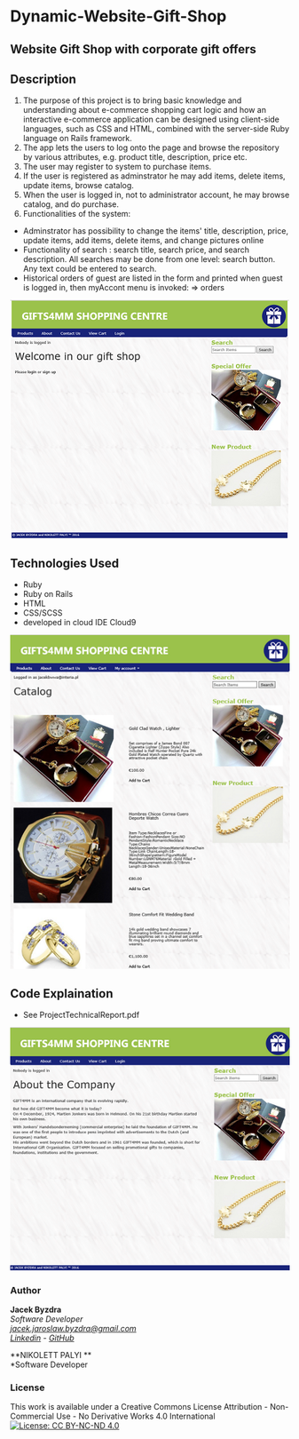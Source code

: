 # Dynamic-Website-Gift-Shop  
## Website Gift Shop with corporate gift  offers

## Description  
1. The purpose of this project is to bring basic knowledge and understanding  about e-commerce shopping cart logic and how an interactive e-commerce application can be designed using client-side languages,  such as CSS and HTML, combined with the server-side Ruby language on Rails framework.   
2. The app  lets the users to log onto the page and browse the repository by various attributes, e.g. product title, description, price etc.   
3. The user may register to system to purchase items.  
4. If the user is registered as adminstrator he may add items, delete items, update items, browse catalog.  
5. When the user is logged  in, not to administrator account, he may browse catalog, and do purchase.  
6. Functionalities of the system:  
- Adminstrator has possibility to change the items' title, description, price, update items, add items, delete items, and change pictures online  
- Functionality of search : search title, search price, and search description. All searches may be done from one level: search button.  Any text could be entered to search.  
- Historical orders of guest are listed in the form and printed when guest is logged in, then myAccont menu is invoked: => orders   

![Screenshot](screenshot1.png)

## Technologies Used
- Ruby
- Ruby on Rails
- HTML
- CSS/SCSS
- developed in cloud IDE Cloud9  



![Screenshot](screenshot2.png)


## Code Explaination  
- See ProjectTechnicalReport.pdf  


![Screenshot](screenshot3.png)


### Author

**Jacek Byzdra**  
*Software Developer  
jacek.jaroslaw.byzdra@gmail.com  
[Linkedin](https://www.linkedin.com/in/jacek-byzdra/) - [GitHub](https://github.com/jacekbwwa)*

**NIKOLETT PALYI **  
*Software Developer  


### License
This work is available under a Creative Commons License Attribution - Non-Commercial Use - No Derivative Works 4.0 International
[![License: CC BY-NC-ND 4.0](https://licensebuttons.net/l/by-nc-nd/4.0/80x15.png)](https://creativecommons.org/licenses/by-nc-nd/4.0/)